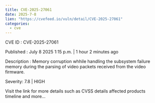```yaml
--- 
title: CVE-2025-27061
date: 2025-7-8
lien: "https://cvefeed.io/vuln/detail/CVE-2025-27061"
categories:
  - cve
---
```


CVE ID : CVE-2025-27061

Published :  July 8
2025
1:15 p.m. | 1 hour
2 minutes ago

Description : Memory corruption whhile handling the subsystem failure memory during the parsing of video packets received from the video firmware.

Severity: 7.8 | HIGH

Visit the link for more details
such as CVSS details
affected products
timeline
and more...
